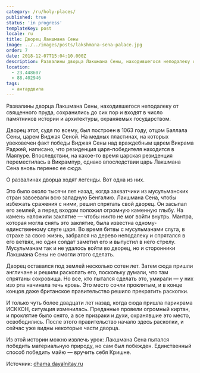 ```yaml
---
category: /ru/holy-places/
published: true
status: 'in progress'
templateKey: post
locale: ru
title: Дворец Лакшмана Сены
image: ../../images/posts/lakshmana-sena-palace.jpg
order: 7
date: 2018-12-07T15:04:10.000Z
description: Развалины дворца Лакшмана Сены, находившегося неподалеку от священного пруда, сохранились до сих пор и входят в число памятников истории и архитектуры, охраняемых государством.
location:
  - 23.448607
  - 88.402946
tags:
  - антардвипа
---
```


Развалины дворца Лакшмана Сены, находившегося неподалеку от священного пруда, сохранились до сих пор и входят в число памятников истории и архитектуры, охраняемых государством.

Дворец этот, судя по всему, был построен в 1063 году, отцом Баллала Сены, царем Виджая Сеной. На медных пластинах, на которых увековечен факт победы Виджая Сены над враждебным царем Викрама Раджей, написано, что резиденция царя-победителя находится в Маяпуре. Впоследствии, на какое-то время царская резиденция переместилась в Викрампур, однако впоследствии царь Лакшмана Сена вновь перенес ее сюда.

О развалинах дворца ходят легенды. Вот одна из них.

Это было около тысячи лет назад, когда захватчики из мусульманских стран завоевали всю западную Бенгалию. Лакшмана Сена, чтобы избежать сражения с ними, решил спрятать свой дворец. Он засыпал его землей, а перед входом положил огромную каменную глыбу. На камень наложили заклятие — чтобы никто не мог войти внутрь. Мантра, которая могла снять это заклятие, была известна одному-единственному слуге царя. Во время битвы с мусульманами слуга, в страхе за свою жизнь, забрался на дерево неподалеку и спрятался в его ветвях, но один солдат заметил его и выпустил в него стрелу. Мусульманам так и не удалось войти во дворец, но и сторонники Лакшмана Сены не смогли этого сделать.

Дворец оставался под землей несколько сотен лет. Затем сюда пришли англичане и решили раскопать его, поскольку думали, что там спрятаны сокровища. Но все, кто пытался сделать это, умирали — у них изо рта начинала течь кровь. Это место сочли проклятым, и в конце концов даже британское правительство решило прекратить раскопки.

И только чуть более двадцати лет назад, когда сюда пришла парикрама ИСККОН, ситуация изменилась. Преданные провели огромный киртан, и проклятие было снято, а все призраки и духи, охранявшие это место, освободились. После этого правительство начало здесь раскопки, и сейчас уже видны некоторые части дворца.

Из этой истории можно извлечь урок: Лакшмана Сена пытался победить материальную природу, но сам был побежден. Единственный способ победить майю — вручить себя Кришне.

Источник: [dhama.dayalnitay.ru](http://dhama.dayalnitay.ru)

<tbd locale="ru" url="mailto:haribol@mayapur.live"></tbd>
